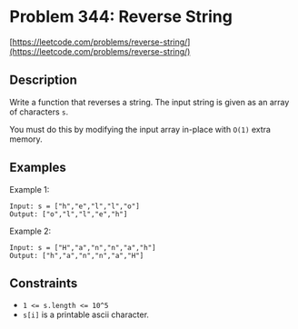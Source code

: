 # Problem 344: Reverse String

[https://leetcode.com/problems/reverse-string/](https://leetcode.com/problems/reverse-string/)

## Description

Write a function that reverses a string. The input string is given as an array of characters `s`.

You must do this by modifying the input array in-place with `O(1)` extra memory.

## Examples

Example 1:
```
Input: s = ["h","e","l","l","o"]
Output: ["o","l","l","e","h"]
```

Example 2:
```
Input: s = ["H","a","n","n","a","h"]
Output: ["h","a","n","n","a","H"]
```

## Constraints

- `1 <= s.length <= 10^5`
- `s[i]` is a printable ascii character.